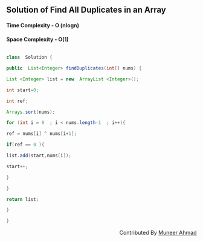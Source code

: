 ## Solution of Find All Duplicates in an Array

#### Time Complexity - O (nlogn)

#### Space Complexity - O(1)

```java

class  Solution {

public  List<Integer> findDuplicates(int[] nums) {

List <Integer> list = new  ArrayList <Integer>();

int start=0;

int ref;

Arrays.sort(nums);

for (int i = 0  ; i < nums.length-1  ; i++){

ref = nums[i] ^ nums[i+1];

if(ref == 0 ){

list.add(start,nums[i]);

start++;

}

}

return list;

}

}

```

<div  align="right"> 
   Contributed By <a href="https://github.com/rath23"> Muneer Ahmad</a>
</div>
